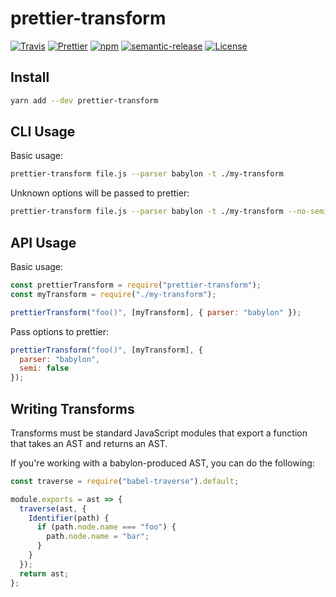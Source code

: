 # prettier-transform
[![Travis](https://img.shields.io/travis/azz/prettier-transform.svg?style=flat-square)](https://travis-ci.org/azz/prettier-transform)
[![Prettier](https://img.shields.io/badge/styled_with-prettier-ff69b4.svg?style=flat-square)](https://github.com/prettier/prettier)
[![npm](https://img.shields.io/npm/v/prettier-transform.svg?style=flat-square)](https://npmjs.org/prettier-transform)
[![semantic-release](https://img.shields.io/badge/%20%20%F0%9F%93%A6%F0%9F%9A%80-semantic--release-e10079.svg?style=flat-square)](https://github.com/semantic-release/semantic-release)
[![License](https://img.shields.io/badge/license-MIT-blue.svg?style=flat-square)](LICENSE)

## Install

```bash
yarn add --dev prettier-transform
```

## CLI Usage

Basic usage:

```bash
prettier-transform file.js --parser babylon -t ./my-transform
```

Unknown options will be passed to prettier:

```bash
prettier-transform file.js --parser babylon -t ./my-transform --no-semi
```

## API Usage

Basic usage:

```js
const prettierTransform = require("prettier-transform");
const myTransform = require("./my-transform");

prettierTransform("foo()", [myTransform], { parser: "babylon" });
```

Pass options to prettier:

```js
prettierTransform("foo()", [myTransform], {
  parser: "babylon",
  semi: false
});
```

## Writing Transforms

Transforms must be standard JavaScript modules that export a function that takes
an AST and returns an AST.

If you're working with a babylon-produced AST, you can do the following:

```js
const traverse = require("babel-traverse").default;

module.exports = ast => {
  traverse(ast, {
    Identifier(path) {
      if (path.node.name === "foo") {
        path.node.name = "bar";
      }
    }
  });
  return ast;
};
```
